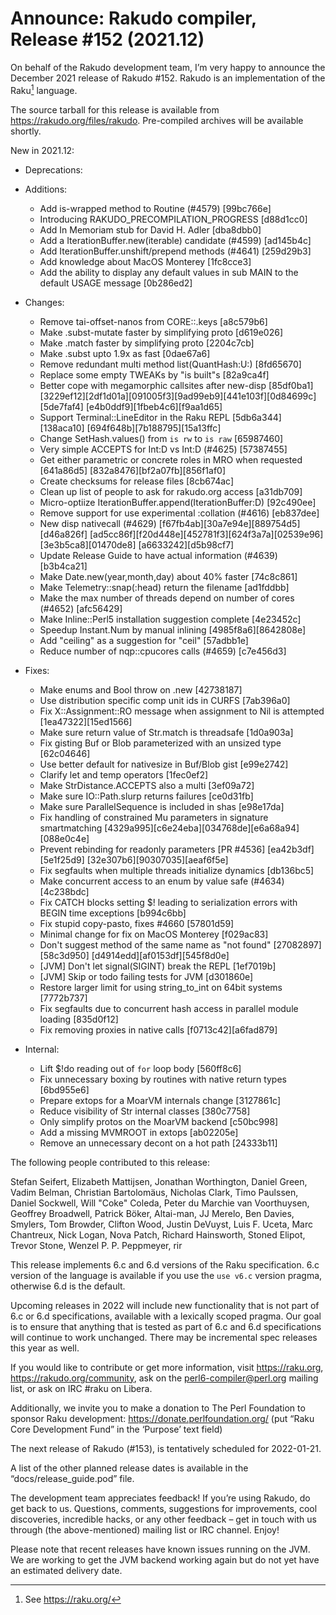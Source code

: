 # Announce: Rakudo compiler, Release #152 (2021.12)

On behalf of the Rakudo development team, I’m very happy to announce the
December 2021 release of Rakudo #152. Rakudo is an implementation of
the Raku[^1] language.

The source tarball for this release is available from
<https://rakudo.org/files/rakudo>.
Pre-compiled archives will be available shortly.

New in 2021.12:

+ Deprecations:

+ Additions:
    + Add is-wrapped method to Routine (#4579) [99bc766e]
    + Introducing RAKUDO_PRECOMPILATION_PROGRESS [d88d1cc0]
    + Add In Memoriam stub for David H. Adler [dba8dbb0]
    + Add a IterationBuffer.new(iterable) candidate (#4599) [ad145b4c]
    + Add IterationBuffer.unshift/prepend methods (#4641) [259d29b3]
    + Add knowledge about MacOS Monterey [1fc8cce3]
    + Add the ability to display any default values in sub MAIN to the default
      USAGE message [0b286ed2]

+ Changes:
    + Remove tai-offset-nanos from CORE::.keys [a8c579b6]
    + Make .subst-mutate faster by simplifying proto [d619e026]
    + Make .match faster by simplifying proto [2204c7cb]
    + Make .subst upto 1.9x as fast [0dae67a6]
    + Remove redundant multi method list(QuantHash:U:) [8fd65670]
    + Replace some empty TWEAKs by "is built"s [82a9ca4f]
    + Better cope with megamorphic callsites after new-disp [85df0ba1]
      [3229ef12][2df1d01a][091005f3][9ad99eb9][441e103f][0d84699c][5de7faf4]
      [e4b0ddf9][1fbeb4c6][f9aa1d65]
    + Support Terminal::LineEditor in the Raku REPL [5db6a344][138aca10]
      [694f648b][7b188795][15a13ffc]
    + Change SetHash.values() from `is rw` to `is raw` [65987460]
    + Very simple ACCEPTS for Int:D vs Int:D (#4625) [57387455]
    + Get either parametric or concrete roles in MRO when requested [641a86d5]
      [832a8476][bf2a07fb][856f1af0]
    + Create checksums for release files [8cb674ac]
    + Clean up list of people to ask for rakudo.org access [a31db709]
    + Micro-optiize IterationBuffer.append(IterationBuffer:D) [92c490ee]
    + Remove support for use experimental :collation (#4616) [eb837dee]
    + New disp nativecall (#4629) [f67fb4ab][30a7e94e][889754d5][d46a826f]
      [ad5cc86f][f20d448e][452781f3][624f3a7a][02539e96][3e3b5ca8][01470de8]
      [a6633242][d5b98cf7]
    + Update Release Guide to have actual information (#4639) [b3b4ca21]
    + Make Date.new(year,month,day) about 40% faster [74c8c861]
    + Make Telemetry::snap(:head) return the filename [ad1fddbb]
    + Make the max number of threads depend on number of cores (#4652)
      [afc56429]
    + Make Inline::Perl5 installation suggestion complete [4e23452c]
    + Speedup Instant.Num by manual inlining [4985f8a6][8642808e]
    + Add "ceiling" as a suggestion for "ceil" [57adbb1e]
    + Reduce number of nqp::cpucores calls (#4659) [c7e456d3]

+ Fixes:
    + Make enums and Bool throw on .new [42738187]
    + Use distribution specific comp unit ids in CURFS [7ab396a0]
    + Fix X::Assignment::RO message when assignment to Nil is attempted
      [1ea47322][15ed1566]
    + Make sure return value of Str.match is threadsafe [1d0a903a]
    + Fix gisting Buf or Blob parameterized with an unsized type [62c04646]
    + Use better default for nativesize in Buf/Blob gist [e99e2742]
    + Clarify let and temp operators [1fec0ef2]
    + Make StrDistance.ACCEPTS also a multi [3ef09a72]
    + Make sure IO::Path.slurp returns failures [ce0d31fb]
    + Make sure ParallelSequence is included in shas [e98e17da]
    + Fix handling of constrained Mu parameters in signature smartmatching
      [4329a995][c6e24eba][034768de][e6a68a94][088e0c4e]
    + Prevent rebinding for readonly parameters [PR #4536] [ea42b3df][5e1f25d9]
      [32e307b6][90307035][aeaf6f5e]
    + Fix segfaults when multiple threads initialize dynamics [db136bc5]
    + Make concurrent access to an enum by value safe (#4634) [4c238bdc]
    + Fix CATCH blocks setting $! leading to serialization errors with BEGIN
      time exceptions [b994c6bb]
    + Fix stupid copy-pasto, fixes #4660 [57801d59]
    + Minimal change for fix on MacOS Monterey [f029ac83]
    + Don't suggest method of the same name as "not found" [27082897][58c3d950]
      [d4914edd][af0153df][545f8d0e]
    + [JVM] Don't let signal(SIGINT) break the REPL [1ef7019b]
    + [JVM] Skip or todo failing tests for JVM [d301860e]
    + Restore larger limit for using string_to_int on 64bit systems [7772b737]
    + Fix segfaults due to concurrent hash access in parallel module loading
      [835d0f12]
    + Fix removing proxies in native calls [f0713c42][a6fad879]

+ Internal:
    + Lift $!do reading out of `for` loop body [560ff8c6]
    + Fix unnecessary boxing by routines with native return types [6bd955e6]
    + Prepare extops for a MoarVM internals change [3127861c]
    + Reduce visibility of Str internal classes [380c7758]
    + Only simplify protos on the MoarVM backend [c50bc998]
    + Add a missing MVMROOT in extops [ab02205e]
    + Remove an unnecessary decont on a hot path [24333b11]


The following people contributed to this release:

Stefan Seifert, Elizabeth Mattijsen, Jonathan Worthington, Daniel Green,
Vadim Belman, Christian Bartolomäus, Nicholas Clark, Timo Paulssen,
Daniel Sockwell, Will "Coke" Coleda, Peter du Marchie van Voorthuysen,
Geoffrey Broadwell, Patrick Böker, Altai-man, JJ Merelo, Ben Davies,
Smylers, Tom Browder, Clifton Wood, Justin DeVuyst, Luis F. Uceta,
Marc Chantreux, Nick Logan, Nova Patch, Richard Hainsworth, Stoned Elipot,
Trevor Stone, Wenzel P. P. Peppmeyer, rir

This release implements 6.c and 6.d versions of the Raku specification.
6.c version of the language is available if you use the `use v6.c`
version pragma, otherwise 6.d is the default.

Upcoming releases in 2022 will include new functionality that is not
part of 6.c or 6.d specifications, available with a lexically scoped
pragma. Our goal is to ensure that anything that is tested as part of
6.c and 6.d specifications will continue to work unchanged. There may
be incremental spec releases this year as well.

If you would like to contribute or get more information, visit
<https://raku.org>, <https://rakudo.org/community>, ask on the
<perl6-compiler@perl.org> mailing list, or ask on IRC #raku on Libera.

Additionally, we invite you to make a donation to The Perl Foundation
to sponsor Raku development: <https://donate.perlfoundation.org/>
(put “Raku Core Development Fund” in the ‘Purpose’ text field)

The next release of Rakudo (#153), is tentatively scheduled for 2022-01-21.

A list of the other planned release dates is available in the
“docs/release_guide.pod” file.

The development team appreciates feedback! If you’re using Rakudo, do
get back to us. Questions, comments, suggestions for improvements, cool
discoveries, incredible hacks, or any other feedback – get in touch with
us through (the above-mentioned) mailing list or IRC channel. Enjoy!

Please note that recent releases have known issues running on the JVM.
We are working to get the JVM backend working again but do not yet have
an estimated delivery date.

[^1]: See <https://raku.org/>
